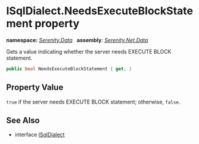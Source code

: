 # ISqlDialect.NeedsExecuteBlockStatement property
**namespace:** *[Serenity.Data](../../README.md#serenity.data-namespace)*   **assembly**: *[Serenity.Net.Data](../../README.md)*

Gets a value indicating whether the server needs EXECUTE BLOCK statement.

```csharp
public bool NeedsExecuteBlockStatement { get; }
```

## Property Value

`true` if the server needs EXECUTE BLOCK statement; otherwise, `false`.

## See Also

* interface [ISqlDialect](../ISqlDialect.md)